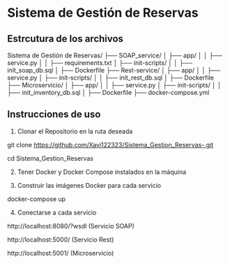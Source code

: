# Sistema de Gestión de Reservas

## Estrcutura de los archivos

Sistema de Gestión de Reservas/
├── SOAP_service/
│   ├── app/
│   │   ├── service.py
│   │   ├── requirements.txt
│   ├── init-scripts/
│   │   ├── init_soap_db.sql
│   ├── Dockerfile
├── Rest-service/
│   ├── app/
│   │   ├── service.py
│   ├── init-scripts/
│   │   ├── init_rest_db.sql
│   ├── Dockerfile
├── Microservicio/
│   ├── app/
│   │   ├── service.py
│   ├── init-scripts/
│   │   ├── init_inventory_db.sql
│   ├── Dockerfile
├── docker-compose.yml

## Instrucciones de uso

1. Clonar el Repositorio en la ruta deseada

git clone https://github.com/Xavi122323/Sistema_Gestion_Reservas-.git

cd Sistema_Gestion_Reservas

2. Tener Docker y Docker Compose instalados en la máquina

3. Construir las imágenes Docker para cada servicio

docker-compose up

4. Conectarse a cada servicio

http://localhost:8080/?wsdl (Servicio SOAP)

http://localhost:5000/ (Servicio Rest)

http://localhost:5001/ (Microservicio)

